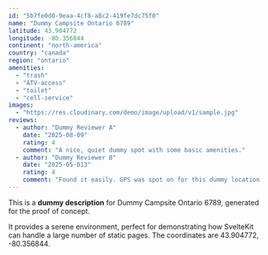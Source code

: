 ```yaml
---
id: "5b7fe0d0-9eaa-4cf8-a8c2-419fe7dc75f0"
name: "Dummy Campsite Ontario 6789"
latitude: 43.904772
longitude: -80.356844
continent: "north-america"
country: "canada"
region: "ontario"
amenities:
  - "trash"
  - "ATV-access"
  - "toilet"
  - "cell-service"
images:
  - "https://res.cloudinary.com/demo/image/upload/v1/sample.jpg"
reviews:
  - author: "Dummy Reviewer A"
    date: "2025-08-09"
    rating: 4
    comment: "A nice, quiet dummy spot with some basic amenities."
  - author: "Dummy Reviewer B"
    date: "2025-05-013"
    rating: 4
    comment: "Found it easily. GPS was spot on for this dummy location."
---
```


This is a **dummy description** for Dummy Campsite Ontario 6789, generated for the proof of concept.

It provides a serene environment, perfect for demonstrating how SvelteKit can handle a large number of static pages. The coordinates are 43.904772, -80.356844.
